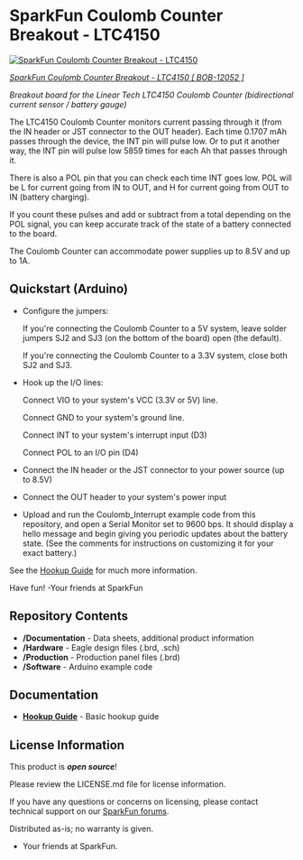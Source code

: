 SparkFun Coulomb Counter Breakout - LTC4150
===========================

[![SparkFun Coulomb Counter Breakout - LTC4150
](https://cdn.sparkfun.com//assets/parts/8/6/3/7/12052-01.jpg)](https://www.sparkfun.com/products/12052)

_[SparkFun Coulomb Counter Breakout - LTC4150 [ BOB-12052 ]](https://www.sparkfun.com/products/12052)_


*Breakout board for the Linear Tech LTC4150 Coulomb Counter (bidirectional current sensor / battery gauge)*

The LTC4150 Coulomb Counter monitors current passing through it (from the IN header or JST connector to the OUT header). Each time 0.1707 mAh passes through the device, the INT pin will pulse low. Or to put it another way, the INT pin will pulse low 5859 times for each Ah that passes through it.

There is also a POL pin that you can check each time INT goes low. POL will be L for current going from IN to OUT, and H for current going from OUT to IN (battery charging).

If you count these pulses and add or subtract from a total depending on the POL signal, you can keep accurate track of the state of a battery connected to the board.

The Coulomb Counter can accommodate power supplies up to 8.5V and up to 1A.

Quickstart (Arduino)
-------------------

* Configure the jumpers:

    If you're connecting the Coulomb Counter to a 5V system, leave solder jumpers SJ2 and SJ3 (on the bottom of the board) open (the default).

    If you're connecting the Coulomb Counter to a 3.3V system, close both SJ2 and SJ3.

* Hook up the I/O lines:

    Connect VIO to your system's VCC (3.3V or 5V) line.

    Connect GND to your system's ground line.

    Connect INT to your system's interrupt input (D3)

    Connect POL to an I/O pin (D4)

* Connect the IN header or the JST connector to your power source (up to 8.5V)

* Connect the OUT header to your system's power input

* Upload and run the Coulomb_Interrupt example code from this repository, and open a Serial Monitor set to 9600 bps. It should display a hello message and begin giving you periodic updates about the battery state. (See the comments for instructions on customizing it for your exact battery.)

See the [Hookup Guide](https://learn.sparkfun.com/tutorials/ltc4150-coulomb-counter-hookup-guide) for much more information.

Have fun! -Your friends at SparkFun

Repository Contents
-------------------

* **/Documentation** - Data sheets, additional product information
* **/Hardware** - Eagle design files (.brd, .sch)
* **/Production** - Production panel files (.brd)
* **/Software** - Arduino example code

Documentation
--------------

* **[Hookup Guide](https://learn.sparkfun.com/tutorials/ltc4150-coulomb-counter-hookup-guide)** - Basic hookup guide

License Information
-------------------

This product is _**open source**_! 

Please review the LICENSE.md file for license information. 

If you have any questions or concerns on licensing, please contact technical support on our [SparkFun forums](https://forum.sparkfun.com/viewforum.php?f=152).

Distributed as-is; no warranty is given.

- Your friends at SparkFun.

_<COLLABORATION CREDIT>_
